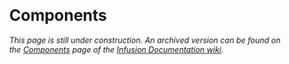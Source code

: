 # Components #

_This page is still under construction. An archived version can be found on the [Components](http://wiki.fluidproject.org/display/docs/Components) page of the [Infusion Documentation wiki](http://wiki.fluidproject.org/display/docs/Infusion+Documentation)._
